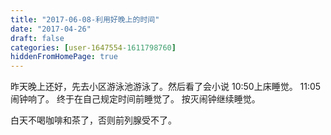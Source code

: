 ```yaml
---
title: "2017-06-08-利用好晚上的时间"
date: "2017-04-26"
draft: false
categories: [user-1647554-1611798760]
hiddenFromHomePage: true
---
```

昨天晚上还好，先去小区游泳池游泳了。然后看了会小说
10:50上床睡觉。 11:05闹钟响了。 终于在自己规定时间前睡觉了。 
按灭闹钟继续睡觉。

白天不喝咖啡和茶了，否则前列腺受不了。
